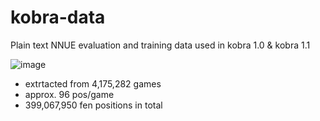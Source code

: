 # kobra-data

Plain text NNUE evaluation and training data used in kobra 1.0 & kobra 1.1

![image](https://github.com/jasper-sinclair/kobra-data/assets/118207713/ffbd1919-b757-49da-aee2-c1824e27a7d6)

- extrtacted from 4,175,282	games
- approx. 96 pos/game
- 399,067,950	fen positions in total
